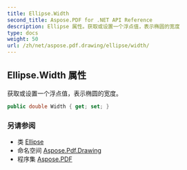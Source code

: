 ```yaml
---
title: Ellipse.Width
second_title: Aspose.PDF for .NET API Reference
description: Ellipse 属性。获取或设置一个浮点值，表示椭圆的宽度
type: docs
weight: 50
url: /zh/net/aspose.pdf.drawing/ellipse/width/
---
```

## Ellipse.Width 属性

获取或设置一个浮点值，表示椭圆的宽度。

```csharp
public double Width { get; set; }
```

### 另请参阅

* 类 [Ellipse](../)
* 命名空间 [Aspose.Pdf.Drawing](../../../aspose.pdf.drawing/)
* 程序集 [Aspose.PDF](../../../)
